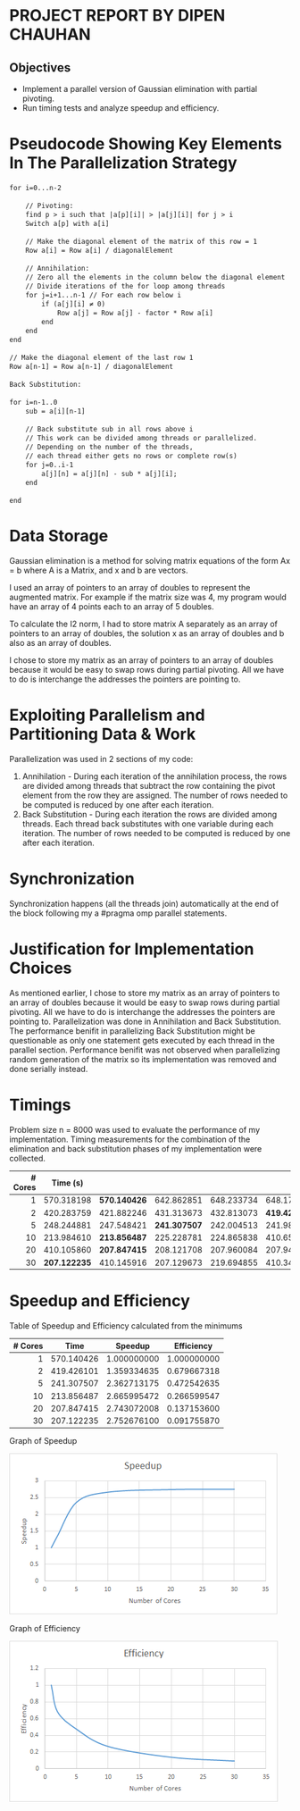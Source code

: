 # PROJECT REPORT BY DIPEN CHAUHAN

## Objectives
- Implement a parallel version of Gaussian elimination with partial pivoting.
- Run timing tests and analyze speedup and efficiency.

# Pseudocode Showing Key Elements In The Parallelization Strategy

	for i=0...n-2

		// Pivoting:
		find p > i such that |a[p][i]| > |a[j][i]| for j > i
		Switch a[p] with a[i]

		// Make the diagonal element of the matrix of this row = 1
		Row a[i] = Row a[i] / diagonalElement

		// Annihilation: 
		// Zero all the elements in the column below the diagonal element
		// Divide iterations of the for loop among threads
		for j=i+1...n-1 // For each row below i
			if (a[j][i] ≠ 0)
				Row a[j] = Row a[j] - factor * Row a[i]
			end
		end
	end

	// Make the diagonal element of the last row 1
	Row a[n-1] = Row a[n-1] / diagonalElement

	Back Substitution:

	for i=n-1..0
		sub = a[i][n-1]

		// Back substitute sub in all rows above i
		// This work can be divided among threads or parallelized.
		// Depending on the number of the threads, 
		// each thread either gets no rows or complete row(s)
		for j=0..i-1
			a[j][n] = a[j][n] - sub * a[j][i];
		end

	end



# Data Storage

Gaussian elimination is a method for solving matrix equations of the form
Ax = b where A is a Matrix, and x and b are vectors.

I used an array of pointers to an array of doubles to represent the augmented matrix. For example if the matrix size was 4, my program would have an array of 4 points each to an array of 5 doubles. 

To calculate the I2 norm, I had to store matrix A separately as an array of pointers to an array of doubles, the solution x as an array of doubles and b also as an array of doubles.

I chose to store my matrix as an array of pointers to an array of doubles because it would be easy to swap rows during partial pivoting. All we have to do is interchange the addresses the pointers are pointing to.

# Exploiting Parallelism and Partitioning Data & Work

Parallelization was used in 2 sections of my code:

1) Annihilation - During each iteration of the annihilation process, the rows are divided among threads that subtract the row containing the pivot element from the row they are assigned. The number of rows needed to be computed is reduced by one after each iteration.
2) Back Substitution - During each iteration the rows are divided among threads. Each thread back substitutes with one variable during each iteration. The number of rows needed to be computed is reduced by one after each iteration.

# Synchronization

Synchronization happens (all the threads join) automatically at the end of the block following my a #pragma omp parallel statements.

# Justification for Implementation Choices

As mentioned earlier, I chose to store my matrix as an array of pointers to an array of doubles because it would be easy to swap rows during partial pivoting. All we have to do is interchange the addresses the pointers are pointing to. Parallelization was done in Annihilation and Back Substitution. The performance benifit in parallelizing Back Substitution might be questionable as only one statement gets executed by each thread in the parallel section. Performance benifit was not observed when parallelizing random generation of the matrix so its implementation was removed and done serially instead.

# Timings

Problem size n = 8000 was used to evaluate the performance of my implementation. Timing measurements for the combination of the elimination and back substitution phases of my implementation were collected.

| # Cores | Time (s)           |||||
|------:|------------|------------|------------|------------|------------|
| 1     | 570.318198 | **570.140426** | 642.862851 | 648.233734 | 648.171710 |
| 2     | 420.283759 | 421.882246 | 431.313673 | 432.813073 | **419.426101** |
| 5     | 248.244881 | 247.548421 | **241.307507** | 242.004513 | 241.986887 |
| 10    | 213.984610 | **213.856487** | 225.228781 | 224.865838 | 410.658996 |
| 20    | 410.105860 | **207.847415** | 208.121708 | 207.960084 | 207.947326 |
| 30    | **207.122235** | 410.145916 | 207.129673 | 219.694855 | 410.346868 |


# Speedup and Efficiency

Table of Speedup and Efficiency calculated from the minimums

| # Cores | Time       | Speedup     | Efficiency  | 
|--------:|------------|-------------|-------------| 
| 1       | 570.140426 | 1.000000000 | 1.000000000 | 
| 2       | 419.426101 | 1.359334635 | 0.679667318 | 
| 5       | 241.307507 | 2.362713175 | 0.472542635 | 
| 10      | 213.856487 | 2.665995472 | 0.266599547 | 
| 20      | 207.847415 | 2.743072008 | 0.137153600 | 
| 30      | 207.122235 | 2.752676100 | 0.091755870 | 

Graph of Speedup

![Speedup Graph](Speedup.png)

Graph of Efficiency

![Efficiency Graph](Efficiency.png)
